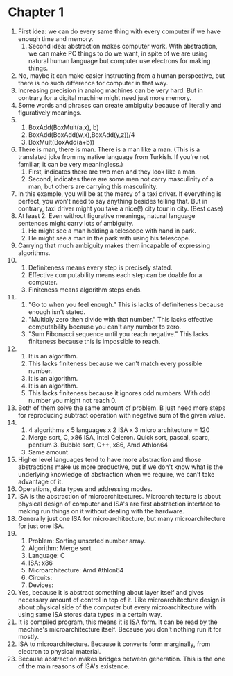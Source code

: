 # Chapter 1

1. First idea: we can do every same thing with every computer if we have enough time and memory.
	1. Second idea: abstraction makes computer work. With abstraction, we can make PC things to do we want, in spite of we are using natural human language but computer use electrons for making things.
2. No, maybe it can make easier instructing from a human perspective, but there is no such difference for computer in that way.
3. Increasing precision in analog machines can be very hard. But in contrary for a digital machine might need just more memory.
4. Some words and phrases can create ambiguity because of literally and figuratively meanings.
5.
	1. BoxAdd(BoxMult(a,x), b)
	2. BoxAdd(BoxAdd(w,x),BoxAdd(y,z))/4
	3. BoxMult(BoxAdd(a+b))
6. There is man, there is man. There is a man like a man. (This is a translated joke from my native language from Turkish. If you're not familiar, it can be very meaningless.)
	1. First, indicates there are two men and they look like a man.
	2. Second, indicates there are some men not carry masculinity of a man, but others are carrying this masculinity.
7. In this example, you will be at the mercy of a taxi driver. If everything is perfect, you won't need to say anything besides telling that. But in contrary, taxi driver might you take a nice(!) city tour in city. (Best case)
8.  At least 2. Even without figurative meanings, natural language sentences might carry lots of ambiguity.
	1. He might see a man holding a telescope with hand in park.
	2. He might see a man in the park with using his telescope.
9. Carrying that much ambiguity makes them incapable of expressing algorithms.
10.
	1. Definiteness means every step is precisely stated.
	2. Effective computability means each step can be doable for a computer.
	3. Finiteness means algorithm steps ends.
11.
	1. "Go to when you feel enough.” This is lacks of definiteness because enough isn't stated.
	2. "Multiply zero then divide with that number." This lacks effective computability because you can't any number to zero.
	3. "Sum Fibonacci sequence until you reach negative." This lacks finiteness because this is impossible to reach.
12.
	1. It is an algorithm.
	2. This lacks finiteness because we can't match every possible number.
	3. It is an algorithm.
	4. It is an algorithm.
	5. This lacks finiteness because it ignores odd numbers. With odd number you might not reach 0.
13. Both of them solve the same amount of problem. B just need more steps for reproducing subtract operation with negative sum of the given value.
14.
	1. 4 algorithms x 5 languages x 2 ISA x 3 micro architecture = 120
	2. Merge sort, C, x86 ISA, Intel Celeron. Quick sort, pascal, sparc, pentium 3. Bubble sort, C++, x86, Amd Athlon64
	3. Same amount.
15. Higher level languages tend to have more abstraction and those abstractions make us more productive, but if we don't know what is the underlying knowledge of abstraction when we require, we can't take advantage of it.
16. Operations, data types and addressing modes.
17. ISA is the abstraction of microarchitectures. Microarchitecture is about physical design of computer and ISA's are first abstraction interface to making run things on it without dealing with the hardware.
18. Generally just one ISA for microarchitecture, but many microarchitecture for just one ISA.
19.
	1. Problem: Sorting unsorted number array.
	2. Algorithm: Merge sort
	3. Language: C
	4. ISA: x86
	5. Microarchitecture: Amd Athlon64
	6. Circuits:
	7. Devices:
20. Yes, because it is abstract something about layer itself and gives necessary amount of control in top of it. Like microarchitecture design is about physical side of the computer but every microarchitecture with using same ISA stores data types in a certain way.
21. It is compiled program, this means it is ISA form. It can be read by the machine's microarchitecture itself. Because you don't nothing run it for mostly.
22. ISA to microarchitecture. Because it converts form marginally, from electron to physical material.
23. Because abstraction makes bridges between generation. This is the one of the main reasons of ISA's existence.